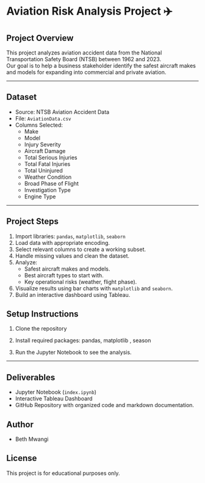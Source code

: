 # Aviation Risk Analysis Project ✈️

## Project Overview
This project analyzes aviation accident data from the National Transportation Safety Board (NTSB) between 1962 and 2023.  
Our goal is to help a business stakeholder identify the safest aircraft makes and models for expanding into commercial and private aviation.

---

## Dataset
- Source: NTSB Aviation Accident Data
- File: `AviationData.csv`
- Columns Selected:
  - Make
  - Model
  - Injury Severity
  - Aircraft Damage
  - Total Serious Injuries
  - Total Fatal Injuries
  - Total Uninjured
  - Weather Condition
  - Broad Phase of Flight
  - Investigation Type
  - Engine Type

---

## Project Steps
1. Import libraries: `pandas`, `matplotlib`, `seaborn`
2. Load data with appropriate encoding.
3. Select relevant columns to create a working subset.
4. Handle missing values and clean the dataset.
5. Analyze:
   - Safest aircraft makes and models.
   - Best aircraft types to start with.
   - Key operational risks (weather, flight phase).
6. Visualize results using bar charts with `matplotlib` and `seaborn`.
7. Build an interactive dashboard using Tableau.



## Setup Instructions
1. Clone the repository
2. Install required packages:
    pandas, matplotlib , season
    
    
3. Run the Jupyter Notebook to see the analysis.

---

## Deliverables
- Jupyter Notebook (`index.ipynb`)
- Interactive Tableau Dashboard
- GitHub Repository with organized code and markdown documentation.



## Author
- Beth Mwangi



## License
This project is for educational purposes only.
